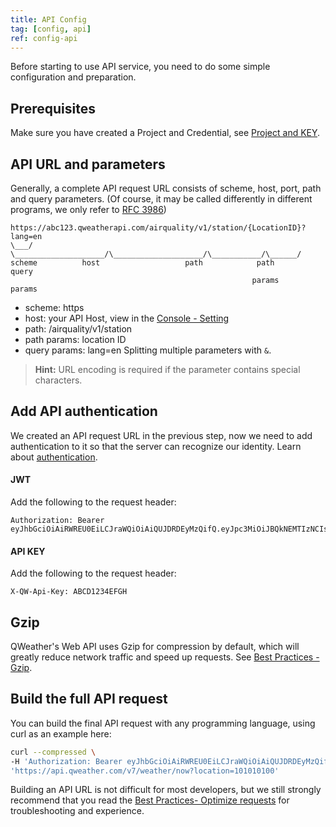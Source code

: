 ```yaml
---
title: API Config
tag: [config, api]
ref: config-api
---
```


Before starting to use API service, you need to do some simple configuration and preparation.

## Prerequisites

Make sure you have created a Project and Credential, see [Project and KEY](/en/docs/configuration/project-and-key/).

## API URL and parameters

Generally, a complete API request URL consists of scheme, host, port, path and query parameters. (Of course, it may be called differently in different programs, we only refer to [RFC 3986](https://www.rfc-editor.org/rfc/rfc3986))

```
https://abc123.qweatherapi.com/airquality/v1/station/{LocationID}?lang=en
\___/   \____________________/\____________________/\___________/\______/
scheme          host                   path            path       query
                                                      params      params 
```

- scheme: https
- host: your API Host, view in the [Console - Setting](https://console.qweather.com/setting) 
- path: /airquality/v1/station
- path params: location ID
- query params: lang=en Splitting multiple parameters with `&`.

> **Hint:** URL encoding is required if the parameter contains special characters.

## Add API authentication

We created an API request URL in the previous step, now we need to add authentication to it so that the server can recognize our identity. Learn about [authentication](/en/docs/configuration/authentication/).

#### JWT

Add the following to the request header:

```
Authorization: Bearer eyJhbGciOiAiRWREU0EiLCJraWQiOiAiQUJDRDEyMzQifQ.eyJpc3MiOiJBQkNEMTIzNCIsImlhdCI6MTcwMzkxMjQwMCwiZXhwIjoxNzAzOTEyOTQwfQ.MEQCIFGLmpmAEwuhB74mR04JWg_odEau6KYHYLRXs8Bp_miIAiBMU5O13vnv9ieEBSK71v4UULMI4K5T9El6bCxBkW4BdA
```

#### API KEY

Add the following to the request header:

```
X-QW-Api-Key: ABCD1234EFGH
```

## Gzip

QWeather's Web API uses Gzip for compression by default, which will greatly reduce network traffic and speed up requests. See [Best Practices - Gzip](/en/docs/best-practices/gzip/).

## Build the full API request

You can build the final API request with any programming language, using curl as an example here:

```bash
curl --compressed \
-H 'Authorization: Bearer eyJhbGciOiAiRWREU0EiLCJraWQiOiAiQUJDRDEyMzQifQ.eyJpc3MiOiJBQkNEMTIzNCIsImlhdCI6MTcwMzkxMjQwMCwiZXhwIjoxNzAzOTEyOTQwfQ.MEQCIFGLmpmAEwuhB74mR04JWg_odEau6KYHYLRXs8Bp_miIAiBMU5O13vnv9ieEBSK71v4UULMI4K5T9El6bCxBkW4BdA' \
'https://api.qweather.com/v7/weather/now?location=101010100'
```

Building an API URL is not difficult for most developers, but we still strongly recommend that you read the [Best Practices- Optimize requests](/en/docs/best-practices/optimize-requests/) for troubleshooting and experience.